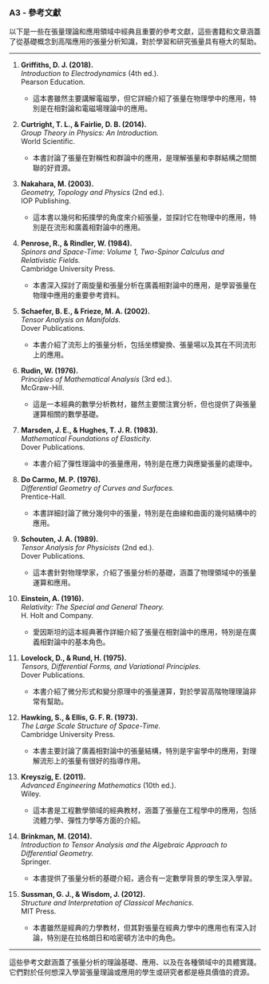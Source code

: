 ### A3 - 參考文獻

以下是一些在張量理論和應用領域中經典且重要的參考文獻，這些書籍和文章涵蓋了從基礎概念到高階應用的張量分析知識，對於學習和研究張量具有極大的幫助。

---

1. **Griffiths, D. J. (2018).**  
   *Introduction to Electrodynamics* (4th ed.).  
   Pearson Education.  
   - 這本書雖然主要講解電磁學，但它詳細介紹了張量在物理學中的應用，特別是在相對論和電磁場理論中的應用。

2. **Curtright, T. L., & Fairlie, D. B. (2014).**  
   *Group Theory in Physics: An Introduction.*  
   World Scientific.  
   - 本書討論了張量在對稱性和群論中的應用，是理解張量和李群結構之間關聯的好資源。

3. **Nakahara, M. (2003).**  
   *Geometry, Topology and Physics* (2nd ed.).  
   IOP Publishing.  
   - 這本書以幾何和拓撲學的角度來介紹張量，並探討它在物理中的應用，特別是在流形和廣義相對論中的應用。

4. **Penrose, R., & Rindler, W. (1984).**  
   *Spinors and Space-Time: Volume 1, Two-Spinor Calculus and Relativistic Fields.*  
   Cambridge University Press.  
   - 本書深入探討了兩旋量和張量分析在廣義相對論中的應用，是學習張量在物理中應用的重要參考資料。

5. **Schaefer, B. E., & Frieze, M. A. (2002).**  
   *Tensor Analysis on Manifolds.*  
   Dover Publications.  
   - 本書介紹了流形上的張量分析，包括坐標變換、張量場以及其在不同流形上的應用。

6. **Rudin, W. (1976).**  
   *Principles of Mathematical Analysis* (3rd ed.).  
   McGraw-Hill.  
   - 這是一本經典的數學分析教材，雖然主要關注實分析，但也提供了與張量運算相關的數學基礎。

7. **Marsden, J. E., & Hughes, T. J. R. (1983).**  
   *Mathematical Foundations of Elasticity.*  
   Dover Publications.  
   - 本書介紹了彈性理論中的張量應用，特別是在應力與應變張量的處理中。

8. **Do Carmo, M. P. (1976).**  
   *Differential Geometry of Curves and Surfaces.*  
   Prentice-Hall.  
   - 本書詳細討論了微分幾何中的張量，特別是在曲線和曲面的幾何結構中的應用。

9. **Schouten, J. A. (1989).**  
   *Tensor Analysis for Physicists* (2nd ed.).  
   Dover Publications.  
   - 這本書針對物理學家，介紹了張量分析的基礎，涵蓋了物理領域中的張量運算和應用。

10. **Einstein, A. (1916).**  
    *Relativity: The Special and General Theory.*  
    H. Holt and Company.  
    - 愛因斯坦的這本經典著作詳細介紹了張量在相對論中的應用，特別是在廣義相對論中的基本角色。

11. **Lovelock, D., & Rund, H. (1975).**  
    *Tensors, Differential Forms, and Variational Principles.*  
    Dover Publications.  
    - 本書介紹了微分形式和變分原理中的張量運算，對於學習高階物理理論非常有幫助。

12. **Hawking, S., & Ellis, G. F. R. (1973).**  
    *The Large Scale Structure of Space-Time.*  
    Cambridge University Press.  
    - 本書主要討論了廣義相對論中的張量結構，特別是宇宙學中的應用，對理解流形上的張量有很好的指導作用。

13. **Kreyszig, E. (2011).**  
    *Advanced Engineering Mathematics* (10th ed.).  
    Wiley.  
    - 這本書是工程數學領域的經典教材，涵蓋了張量在工程學中的應用，包括流體力學、彈性力學等方面的介紹。

14. **Brinkman, M. (2014).**  
    *Introduction to Tensor Analysis and the Algebraic Approach to Differential Geometry.*  
    Springer.  
    - 本書提供了張量分析的基礎介紹，適合有一定數學背景的學生深入學習。

15. **Sussman, G. J., & Wisdom, J. (2012).**  
    *Structure and Interpretation of Classical Mechanics.*  
    MIT Press.  
    - 本書雖然是經典的力學教材，但其對張量在經典力學中的應用也有深入討論，特別是在拉格朗日和哈密頓方法中的角色。

---

這些參考文獻涵蓋了張量分析的理論基礎、應用、以及在各種領域中的具體實踐。它們對於任何想深入學習張量理論或應用的學生或研究者都是極具價值的資源。